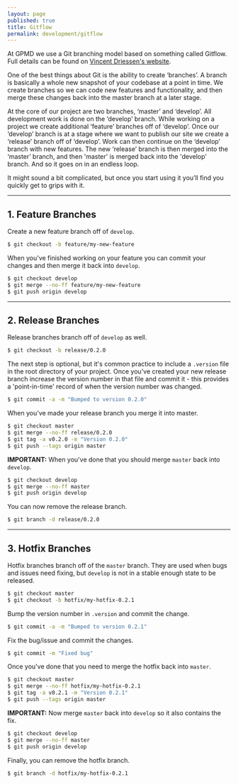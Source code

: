 ```yaml
---
layout: page
published: true
title: Gitflow
permalink: development/gitflow
---
```


<p class="lead">At GPMD we use a Git branching model based on something called Gitflow. Full details can be found on <a href="http://nvie.com/posts/a-successful-git-branching-model/" title="Gitflow">Vincent Driessen's website</a>.</p>

One of the best things about Git is the ability to create ‘branches’. A branch is basically a whole new snapshot of your codebase at a point in time. We create branches so we can code new features and functionality, and then merge these changes back into the master branch at a later stage.

At the core of our project are two branches, ‘master’ and ‘develop’. All development work is done on the ‘develop’ branch. While working on a project we create additional ‘feature’ branches off of ‘develop’. Once our ‘develop’ branch is at a stage where we want to publish our site we create a ‘release’ branch off of ‘develop’. Work can then continue on the ‘develop’ branch with new features. The new ‘release’ branch is then merged into the ‘master’ branch, and then 'master' is merged back into the 'develop' branch. And so it goes on in an endless loop.

It might sound a bit complicated, but once you start using it you’ll find you quickly get to grips with it.

---

## 1. Feature Branches

Create a new feature branch off of `develop`.

```bash
$ git checkout -b feature/my-new-feature
```

When you've finished working on your feature you can commit your changes and then merge it back into `develop`.

```bash
$ git checkout develop
$ git merge --no-ff feature/my-new-feature
$ git push origin develop
```

---

## 2. Release Branches

Release branches branch off of `develop` as well.

```bash
$ git checkout -b release/0.2.0
```

The next step is optional, but it's common practice to include a `.version` file in the root directory of your project. Once you've created your new release branch increase the version number in that file and commit it - this provides a 'point-in-time' record of when the version number was changed.

```bash
$ git commit -a -m "Bumped to version 0.2.0"
```

When you've made your release branch you merge it into master.

```bash
$ git checkout master
$ git merge --no-ff release/0.2.0
$ git tag -a v0.2.0 -m "Version 0.2.0"
$ git push --tags origin master
```

**IMPORTANT:** When you've done that you should merge `master` back into `develop`.

```bash
$ git checkout develop
$ git merge --no-ff master
$ git push origin develop
```

You can now remove the release branch.

```bash
$ git branch -d release/0.2.0
```

---

## 3. Hotfix Branches

Hotfix branches branch off of the `master` branch. They are used when bugs and issues need fixing, but `develop` is not in a stable enough state to be released.

```bash
$ git checkout master
$ git checkout -b hotfix/my-hotfix-0.2.1
```

Bump the version number in `.version` and commit the change.

```bash
$ git commit -a -m "Bumped to version 0.2.1"
```

Fix the bug/issue and commit the changes.

```bash
$ git commit -m "Fixed bug"
```

Once you've done that you need to merge the hotfix back into `master`.

```bash
$ git checkout master
$ git merge --no-ff hotfix/my-hotfix-0.2.1
$ git tag -a v0.2.1 -m "Version 0.2.1"
$ git push --tags origin master
```

**IMPORTANT:** Now merge `master` back into `develop` so it also contains the fix.

```bash
$ git checkout develop
$ git merge --no-ff master
$ git push origin develop
```

Finally, you can remove the hotfix branch.

```bash
$ git branch -d hotfix/my-hotfix-0.2.1
```